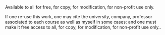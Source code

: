 Available to all for free, for copy, for modification, for non-profit use only.

If one re-use this work, one may cite the university, company, professor associated to each course as well as myself in some cases; and one must make it free access to all, for copy, for modification, for non-profit use only..

